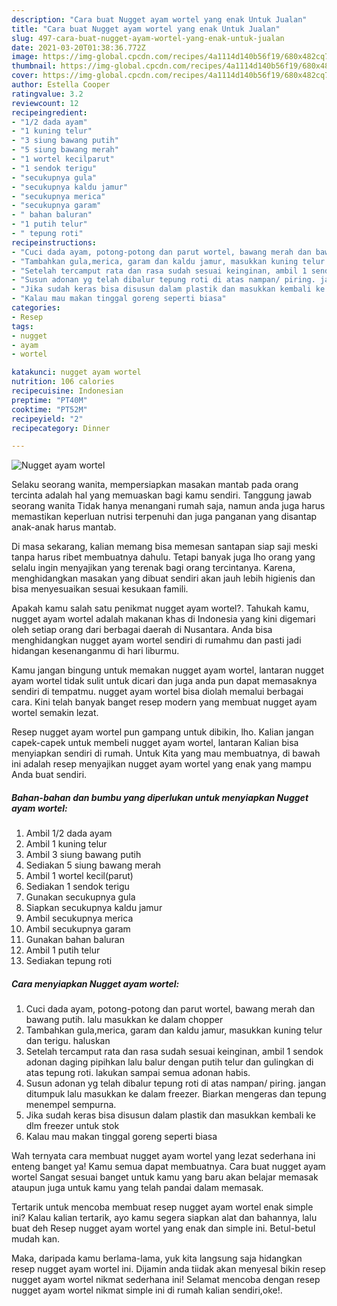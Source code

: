 ```yaml
---
description: "Cara buat Nugget ayam wortel yang enak Untuk Jualan"
title: "Cara buat Nugget ayam wortel yang enak Untuk Jualan"
slug: 497-cara-buat-nugget-ayam-wortel-yang-enak-untuk-jualan
date: 2021-03-20T01:38:36.772Z
image: https://img-global.cpcdn.com/recipes/4a1114d140b56f19/680x482cq70/nugget-ayam-wortel-foto-resep-utama.jpg
thumbnail: https://img-global.cpcdn.com/recipes/4a1114d140b56f19/680x482cq70/nugget-ayam-wortel-foto-resep-utama.jpg
cover: https://img-global.cpcdn.com/recipes/4a1114d140b56f19/680x482cq70/nugget-ayam-wortel-foto-resep-utama.jpg
author: Estella Cooper
ratingvalue: 3.2
reviewcount: 12
recipeingredient:
- "1/2 dada ayam"
- "1 kuning telur"
- "3 siung bawang putih"
- "5 siung bawang merah"
- "1 wortel kecilparut"
- "1 sendok terigu"
- "secukupnya gula"
- "secukupnya kaldu jamur"
- "secukupnya merica"
- "secukupnya garam"
- " bahan baluran"
- "1 putih telur"
- " tepung roti"
recipeinstructions:
- "Cuci dada ayam, potong-potong dan parut wortel, bawang merah dan bawang putih. lalu masukkan ke dalam chopper"
- "Tambahkan gula,merica, garam dan kaldu jamur, masukkan kuning telur dan terigu. haluskan"
- "Setelah tercamput rata dan rasa sudah sesuai keinginan, ambil 1 sendok adonan daging pipihkan lalu balur dengan putih telur dan gulingkan di atas tepung roti. lakukan sampai semua adonan habis."
- "Susun adonan yg telah dibalur tepung roti di atas nampan/ piring. jangan ditumpuk lalu masukkan ke dalam freezer. Biarkan mengeras dan tepung menempel sempurna."
- "Jika sudah keras bisa disusun dalam plastik dan masukkan kembali ke dlm freezer untuk stok"
- "Kalau mau makan tinggal goreng seperti biasa"
categories:
- Resep
tags:
- nugget
- ayam
- wortel

katakunci: nugget ayam wortel 
nutrition: 106 calories
recipecuisine: Indonesian
preptime: "PT40M"
cooktime: "PT52M"
recipeyield: "2"
recipecategory: Dinner

---
```



![Nugget ayam wortel](https://img-global.cpcdn.com/recipes/4a1114d140b56f19/680x482cq70/nugget-ayam-wortel-foto-resep-utama.jpg)

Selaku seorang wanita, mempersiapkan masakan mantab pada orang tercinta adalah hal yang memuaskan bagi kamu sendiri. Tanggung jawab seorang  wanita Tidak hanya menangani rumah saja, namun anda juga harus memastikan keperluan nutrisi terpenuhi dan juga panganan yang disantap anak-anak harus mantab.

Di masa  sekarang, kalian memang bisa memesan santapan siap saji meski tanpa harus ribet membuatnya dahulu. Tetapi banyak juga lho orang yang selalu ingin menyajikan yang terenak bagi orang tercintanya. Karena, menghidangkan masakan yang dibuat sendiri akan jauh lebih higienis dan bisa menyesuaikan sesuai kesukaan famili. 



Apakah kamu salah satu penikmat nugget ayam wortel?. Tahukah kamu, nugget ayam wortel adalah makanan khas di Indonesia yang kini digemari oleh setiap orang dari berbagai daerah di Nusantara. Anda bisa menghidangkan nugget ayam wortel sendiri di rumahmu dan pasti jadi hidangan kesenanganmu di hari liburmu.

Kamu jangan bingung untuk memakan nugget ayam wortel, lantaran nugget ayam wortel tidak sulit untuk dicari dan juga anda pun dapat memasaknya sendiri di tempatmu. nugget ayam wortel bisa diolah memalui berbagai cara. Kini telah banyak banget resep modern yang membuat nugget ayam wortel semakin lezat.

Resep nugget ayam wortel pun gampang untuk dibikin, lho. Kalian jangan capek-capek untuk membeli nugget ayam wortel, lantaran Kalian bisa menyiapkan sendiri di rumah. Untuk Kita yang mau membuatnya, di bawah ini adalah resep menyajikan nugget ayam wortel yang enak yang mampu Anda buat sendiri.

<!--inarticleads1-->

##### Bahan-bahan dan bumbu yang diperlukan untuk menyiapkan Nugget ayam wortel:

1. Ambil 1/2 dada ayam
1. Ambil 1 kuning telur
1. Ambil 3 siung bawang putih
1. Sediakan 5 siung bawang merah
1. Ambil 1 wortel kecil(parut)
1. Sediakan 1 sendok terigu
1. Gunakan secukupnya gula
1. Siapkan secukupnya kaldu jamur
1. Ambil secukupnya merica
1. Ambil secukupnya garam
1. Gunakan  bahan baluran
1. Ambil 1 putih telur
1. Sediakan  tepung roti




<!--inarticleads2-->

##### Cara menyiapkan Nugget ayam wortel:

1. Cuci dada ayam, potong-potong dan parut wortel, bawang merah dan bawang putih. lalu masukkan ke dalam chopper
1. Tambahkan gula,merica, garam dan kaldu jamur, masukkan kuning telur dan terigu. haluskan
1. Setelah tercamput rata dan rasa sudah sesuai keinginan, ambil 1 sendok adonan daging pipihkan lalu balur dengan putih telur dan gulingkan di atas tepung roti. lakukan sampai semua adonan habis.
1. Susun adonan yg telah dibalur tepung roti di atas nampan/ piring. jangan ditumpuk lalu masukkan ke dalam freezer. Biarkan mengeras dan tepung menempel sempurna.
1. Jika sudah keras bisa disusun dalam plastik dan masukkan kembali ke dlm freezer untuk stok
1. Kalau mau makan tinggal goreng seperti biasa




Wah ternyata cara membuat nugget ayam wortel yang lezat sederhana ini enteng banget ya! Kamu semua dapat membuatnya. Cara buat nugget ayam wortel Sangat sesuai banget untuk kamu yang baru akan belajar memasak ataupun juga untuk kamu yang telah pandai dalam memasak.

Tertarik untuk mencoba membuat resep nugget ayam wortel enak simple ini? Kalau kalian tertarik, ayo kamu segera siapkan alat dan bahannya, lalu buat deh Resep nugget ayam wortel yang enak dan simple ini. Betul-betul mudah kan. 

Maka, daripada kamu berlama-lama, yuk kita langsung saja hidangkan resep nugget ayam wortel ini. Dijamin anda tiidak akan menyesal bikin resep nugget ayam wortel nikmat sederhana ini! Selamat mencoba dengan resep nugget ayam wortel nikmat simple ini di rumah kalian sendiri,oke!.

